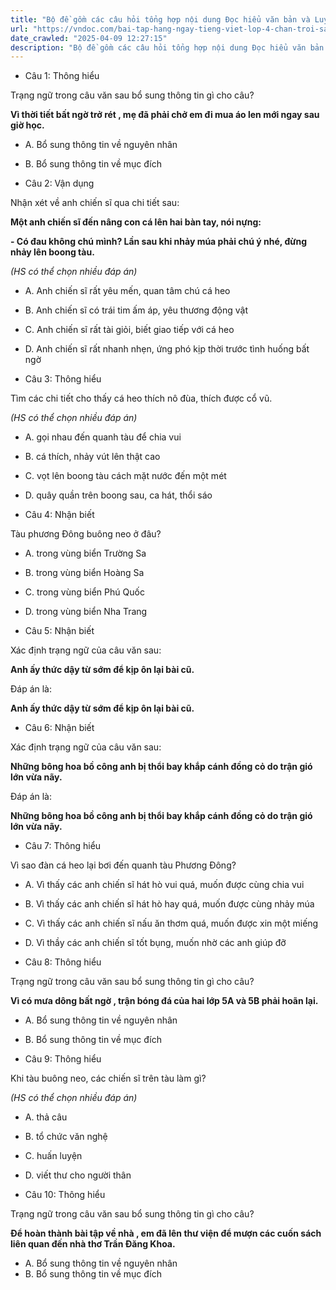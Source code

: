 ```yaml
---
title: "Bộ đề gồm các câu hỏi tổng hợp nội dung Đọc hiểu văn bản và Luyện từ và câu được học ở Tuần 32 trong chương trình Tiếng Việt lớp 4 Tập 2 Chân trời sáng tạo."
url: "https://vndoc.com/bai-tap-hang-ngay-tieng-viet-lop-4-chan-troi-sang-tao-tuan-32-thu-2-338525"
date_crawled: "2025-04-09 12:27:15"
description: "Bộ đề gồm các câu hỏi tổng hợp nội dung Đọc hiểu văn bản và Luyện từ và câu được học ở Tuần 32 trong chương trình Tiếng Việt lớp 4 Tập 2 Chân trời sáng tạo."
---
```


* Câu 1:  Thông hiểu

Trạng ngữ trong câu văn sau bổ sung thông tin gì cho câu?

**Vì thời tiết bất ngờ trở rét , mẹ đã phải chở em đi mua áo len mới ngay sau giờ học.**

  * A. Bổ sung thông tin về nguyên nhân 
  * B. Bổ sung thông tin về mục đích 



* Câu 2:  Vận dụng

Nhận xét về anh chiến sĩ qua chi tiết sau:

**Một anh chiến sĩ đến nâng con cá lên hai bàn tay, nói nựng:**

**\- Có đau không chú mình? Lần sau khi nhảy múa phải chú ý nhé, đừng nhảy lên boong tàu.**

_(HS có thể chọn nhiều đáp án)_

  * A. Anh chiến sĩ rất yêu mến, quan tâm chú cá heo 
  * B. Anh chiến sĩ có trái tim ấm áp, yêu thương động vật 
  * C. Anh chiến sĩ rất tài giỏi, biết giao tiếp với cá heo 
  * D. Anh chiến sĩ rất nhanh nhẹn, ứng phó kịp thời trước tình huống bất ngờ 



* Câu 3:  Thông hiểu

Tìm các chi tiết cho thấy cá heo thích nô đùa, thích được cổ vũ.

_(HS có thể chọn nhiều đáp án)_

  * A. gọi nhau đến quanh tàu để chia vui 
  * B. cá thích, nhảy vút lên thật cao 
  * C. vọt lên boong tàu cách mặt nước đến một mét 
  * D. quây quần trên boong sau, ca hát, thổi sáo 



* Câu 4:  Nhận biết

Tàu phương Đông buông neo ở đâu?

  * A. trong vùng biển Trường Sa 
  * B. trong vùng biển Hoàng Sa 
  * C. trong vùng biển Phú Quốc 
  * D. trong vùng biển Nha Trang 



* Câu 5:  Nhận biết

Xác định trạng ngữ của câu văn sau:

**Anh ấy thức dậy từ sớm để kịp ôn lại bài cũ.**

Đáp án là:

**Anh ấy thức dậy từ sớm để kịp ôn lại bài cũ.**

* Câu 6:  Nhận biết

Xác định trạng ngữ của câu văn sau:

**Những bông hoa bồ công anh bị thổi bay khắp cánh đồng cỏ do trận gió lớn vừa nãy.**

Đáp án là:

**Những bông hoa bồ công anh bị thổi bay khắp cánh đồng cỏ do trận gió lớn vừa nãy.**

* Câu 7:  Thông hiểu

Vì sao đàn cá heo lại bơi đến quanh tàu Phương Đông?

  * A. Vì thấy các anh chiến sĩ hát hò vui quá, muốn được cùng chia vui 
  * B. Vì thấy các anh chiến sĩ hát hò hay quá, muốn được cùng nhảy múa 
  * C. Vì thấy các anh chiến sĩ nấu ăn thơm quá, muốn được xin một miếng 
  * D. Vì thầy các anh chiến sĩ tốt bụng, muốn nhờ các anh giúp đỡ 



* Câu 8:  Thông hiểu

Trạng ngữ trong câu văn sau bổ sung thông tin gì cho câu?

**Vì có mưa dông bất ngờ , trận bóng đá của hai lớp 5A và 5B phải hoãn lại.**

  * A. Bổ sung thông tin về nguyên nhân 
  * B. Bổ sung thông tin về mục đích 



* Câu 9:  Thông hiểu

Khi tàu buông neo, các chiến sĩ trên tàu làm gì?

_(HS có thể chọn nhiều đáp án)_

  * A. thả câu 
  * B. tổ chức văn nghệ 
  * C. huấn luyện 
  * D. viết thư cho người thân 



* Câu 10:  Thông hiểu

Trạng ngữ trong câu văn sau bổ sung thông tin gì cho câu?

**Để hoàn thành bài tập về nhà , em đã lên thư viện để mượn các cuốn sách liên quan đến nhà thơ Trần Đăng Khoa.**

  * A. Bổ sung thông tin về nguyên nhân 
  * B. Bổ sung thông tin về mục đích 


